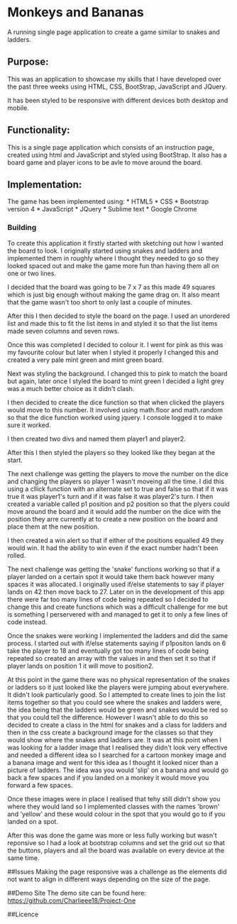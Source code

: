 # Monkeys and Bananas
A running single page application to create a game similar to snakes and ladders.

## Purpose:

This was an application to showcase my skills that I have developed over the past three weeks using HTML, CSS, BootStrap, JavaScript and JQuery.

It has been styled to be responsive with different devices both desktop and mobile.

## Functionality:

This is a single page application which consists of an instruction page, created using html and JavaScript and styled using BootStrap. It also has a board game and player icons to be avle to move around the board.

## Implementation:

The game has been implemented using:
	* HTML5
	* CSS
	* Bootstrap version 4
	* JavaScript
	* JQuery
	* Sublime text
	* Google Chrome

### Building

To create this application it firstly started with sketching out how I wanted the board to look. I originally started using snakes and ladders and implemented them in roughly where I thought they needed to go so they looked spaced out and make the game more fun than having them all on one or two lines.

I decided that the board was going to be 7 x 7 as this made 49 squares which is just big enough without making the game drag on. It also meant that the game wasn't too short to only last a couple of minutes.

After this I then decided to style the board on the page. I used an unordered list and made this to fit the list items in and styled it so that the list items made seven columns and seven rows.

Once this was completed I decided to colour it. I went for pink as this was my favourite colour but later when I styled it properly I changed this and created a very pale mint green and mint green board.

Next was styling the background. I changed this to pink to match the board but again, later once I styled the board to mint green I decided a light grey was a much better choice as it didn't clash.

I then decided to create the dice function so that when clicked the players would move to this number. It involved using math.floor and math.random so that the dice function worked using jquery. I console logged it to make sure it worked.

I then created two divs and named them player1 and player2.

After this I then styled the players so they looked like they began at the start.

The next challenge was getting the players to move the number on the dice and changing the players so player 1 wasn't moveing all the time. I did this using a cllick function with an alternate set to true and false so that if it was true it was player1's turn and if it was false it was player2's turn. I then created a variable called p1 position and p2 position so that the plyers could move around the board and it would add the number on the dice with the position they arre currently at to create a new position on the board and place them at the new position.

I then created a win alert so that if either of the positions equalled 49 they would win. It had the ability to win even if the exact number hadn't been rolled.

The next challenge was getting the 'snake' functions working so that if a player landed on a certain spot it would take them back however many spaces it was allocated. I originally used if/else statements to say if player lands on 42 then move back to 27. Later on in the development of this app there were far too many lines of code being repeated so I decided to change this and create functions which was a difficult challenge for me but is something I perservered with and managed to get it to only a few lines of code instead.

Once the snakes were working I implemented the ladders and did the same process. I started out with if/else statements saying if p1positon lands on 6 take the player to 18 and eventually got too many lines of code being repeated so created an array with the values in and then set it so that if player lands on position 1 it will move to position2.

At this point in the game there was no physical representation of the snakes or ladders so it just looked like the players were jumping about everywhere. It didn't look particularly good. So I attempted to create lines to join the list items together so that you could see where the snakes and ladders were, the idea being that the ladders would be green and snakes would be red so that you could tell the difference. However I wasn't able to do this so decided to create a class in the html for snakes and a class for ladders and then in the css create a background image for the classes so that they would show where the snakes and ladders are. It was at this point when I was looking for a ladder image that I realised they didn't look very effective and needed a different idea so I searched for a cartoon monkey image and a banana image and went for this idea as I thought it looked nicer than a picture of ladders. The idea was you would 'slip' on a banana and would go back a few spaces and if you landed on a monkey it would move you forward a few spaces.

Once these images were in place I realised that tehy still didn't show you where they would land so I implemented classes with the names 'brown' and 'yellow' and these would colour in the spot that you would go to if you landed on a spot.

After this was done the game was more or less fully working but wasn't reponsive so I had a look at bootstrap columns and set the grid out so that the buttons, players and all the board was available on every device at the same time.

##Issues
Making the page responsive was a challenge as the elements did not want to align in different ways depending on the size of the page.

##Demo Site
The demo site can be found here: 
https://github.com/Charlieee18/Project-One

##Licence




